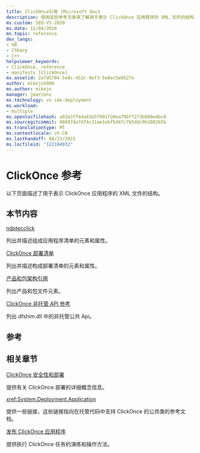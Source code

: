 ```yaml
---
title: ClickOnce引用 |Microsoft Docs
description: 使用这些参考文章来了解用于表示 ClickOnce 应用程序的 XML 文件的结构。
ms.custom: SEO-VS-2020
ms.date: 11/04/2016
ms.topic: reference
dev_langs:
- VB
- CSharp
- C++
helpviewer_keywords:
- ClickOnce, reference
- manifests [ClickOnce]
ms.assetid: 2a7d5704-5e8c-452c-9ef3-5e8ec5e952fe
author: mikejo5000
ms.author: mikejo
manager: jmartens
ms.technology: vs-ide-deployment
ms.workload:
- multiple
ms.openlocfilehash: a91b3ff44a81b5f991f20ea79bff273b080e4bc0
ms.sourcegitcommit: 68897da7d74c31ae1ebf5d47c7b5ddc9b108265b
ms.translationtype: MT
ms.contentlocale: zh-CN
ms.lasthandoff: 08/13/2021
ms.locfileid: "122104932"
---
```

# <a name="clickonce-reference"></a>ClickOnce 参考
以下页面描述了用于表示 ClickOnce 应用程序的 XML 文件的结构。

## <a name="in-this-section"></a>本节内容
 [ndptecclick](../deployment/clickonce-application-manifest.md)

 列出并描述组成应用程序清单的元素和属性。

 [ClickOnce 部署清单](../deployment/clickonce-deployment-manifest.md)

 列出并描述构成部署清单的元素和属性。

 [产品和包架构引用](../deployment/product-and-package-schema-reference.md)

 列出产品和包文件元素。

 [ClickOnce 非托管 API 参考](../deployment/clickonce-unmanaged-api-reference.md)

 列出 dfshim.dll 中的非托管公共 Api。

## <a name="reference"></a>参考

## <a name="related-sections"></a>相关章节
 [ClickOnce 安全性和部署](../deployment/clickonce-security-and-deployment.md)

 提供有关 ClickOnce 部署的详细概念信息。

<xref:System.Deployment.Application>

 提供一些链接，这些链接指向在托管代码中支持 ClickOnce 的公共类的参考文档。

 [发布 ClickOnce 应用程序](../deployment/publishing-clickonce-applications.md)

 提供执行 ClickOnce 任务的演练和操作方法。